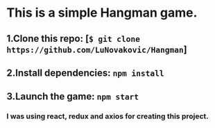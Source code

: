 # This is a simple Hangman game.

## 1.Clone this repo: [`$ git clone https://github.com/LuNovakovic/Hangman`]

## 2.Install dependencies: `npm install`

## 3.Launch the game: `npm start` 

### I was using react, redux and axios for creating this project.
